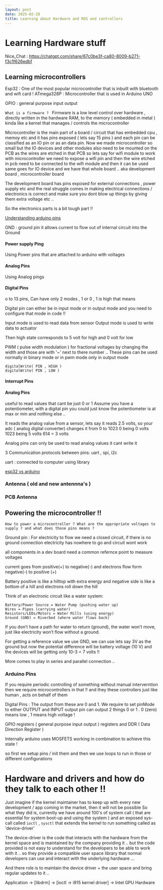 ```yaml
---
layout: post
date: 2025-02-28
title: Learning about Hardware and ROS and controllers
---
```


# Learning Hardware stuff 

Nice_Chat : https://chatgpt.com/share/67c0be3f-ca80-8009-b271-f3c1f626edbf


## Learning microcontrollers

Esp32 : One of the most popular microcontroller that is inbuilt with bluetooth and wifi card ! 
ATmega328P : Microcontroller that is used in Arduino UNO 

GPIO  : general purpose input output 

`What is a firmware ? `
Firmware is a low level control over hardware , directly written in the hardware RAM, to the memory ( embedded in metal ) kinda like a kernel that manages / controls the microcontroller  

Microcontroller is the main part of a board / circuit that has embedded cpu , memoy etc and it has pins exposed ( lets say 15 pins ) and each pin can be classified as an IO pin or as an data pin. Now we made microcontroller so small but the IO devices and other modules also need to be mounted on the PCB as the wires are etched in that PCB so lets say for wifi module to work with microcontroller we need to expose a wifi pin and then the wire etched in pcb need to be connected to the wifi module and then it can be used same goes for IO device and we have that whole board .. aka development board , microcontroller board 

The development board has pins exposed for external connections , power supply etc and the real struggle comes in making electrical connections / electronics is correct and make sure you dont blow up things by giving them extra voltage etc .. 

So the electronics parts is a bit tough part !!

[Understanding arduino pins](https://www.youtube.com/watch?v=bniUECtJkeU)

GND : ground pin it allows current to flow out of internal circuit into the Ground 

#### Power supply Ping 
Using Power pins that are attached to arduino with voltages 

#### Analog Pins
Using Analog pings


#### Digital Pins
o to 13 pins, 
Can have only 2 modes , 1 or 0 , 1 is high that means 

Digital pin can either be in input mode or in output mode and you need to configure that mode in code !!

Input mode is used to read data from sensor 
Output mode is used to write data to actuator 

Then high state corresponds to 5 volt for high and 0 volt for low 

PWM ( pulse width modulation ) for fractional voltages by changing the width and those are with '~' next to there number .. These pins can be used normally in binary mode or in pwm mode only in output mode 

```
digitalWrite( PIN , HIGH ) 
digitalWrite( PIN , LOW ) 
```

#### Interrupt Pins 



#### Analog Pins
useful to read values that cant be just 0 or 1
Assume you have a potentiometer, with a digital pin you could just know the potentiometer is at max or min and nothing else .. 

It reads the analog value from a sensor, lets say it reads 2.5 volts, so your adc ( analog digital converter) changes it from 0 to 1023 
0 being 0 volts
1023 being 5 volts 
614 = 3 volts 

Analog pins can only be used to read analog values it cant write it 

3 Communication protocols between pins: 
uart , spi, i2c 

uart : connected to computer using library 



[esp32 vs arduino](https://www.youtube.com/watch?v=RiYnucfy_rs)

### Antenna ( old and new antennna's ) 



### PCB Antenna 


## Powering the microcontroller !!

`How to power a microcontroller ? What are the appropriate voltages to supply ? and what does those pins means ? `

Ground pin : For electricity to flow we need a closed circuit, if there is no ground connection electricity has nowhere to go and circuit wont work 

all components in a dev board need a common refernce point to measure voltages 

current goes from positive(+) to negative(-) and electrons flow form negative(-) to positive (+)

Battery positive is like a hilltop with extra energy and negative side is like a bottom of a hill and electrons roll down the hill

Think of an electronic circuit like a water system:

    Battery/Power Source = Water Pump (pushing water up)
    Wires = Pipes (carrying water)
    Resistors/LEDs/Motors = Water Mills (using energy)
    Ground (GND) = Riverbed (where water flows back)

If you don’t have a path for water to return (ground), the water won’t move, just like electricity won’t flow without a ground.



For getting a reference value we use GND, we can use lets say 3V as the ground but now the potential difference will be battery voltage (10 V) and the devices will be getting only 10-3 = 7 volts !!

More comes to play in series and parallel connection ..  



### Arduino Pins 
If you require periodic controlling of something without manual interverntion then we require microcontrollers in that !! and they these controllers just like human , acts on behalf of them 

Digital Pins : The output from these are 0 and 1. We require to set pinMode to either OUTPUT and INPUT output pin can output 2 things 0 or 1 . 0 (zero) means low  , 1 means high voltage !

GPIO registers ( general purpose input output ) registers and DDR ( Data Direction Register )

Internally arduino uses MOSFETS working in combination to achieve this state ! 

so first we setup pins / init them and then we use loops to run in those or different configurations  


# Hardware and drivers and how do they talk to each other !!

Just imagine if the kernel maintainer has to keep up with every new development / app coming in the market, then it will not be possible 
So what they did is, currently we have around 100's of system call ( that are essential for system boot-up and using the system ) and an exposed sys-call called `ioctl` , `sysctl` that extends the kernel to run something called as 'device-driver'


The device-driver is the code that interacts with the hardware from the kernel space and is maintained by the company providing it .. but the code provided is not easy to understand for the developers to be able to work with it .. so they provide a compatible user space library that normal developers can use and interact with the underlying hardware ... 

And there role is to maintain the device driver + the user space and bring regular updates to it ..  

Application → [libdrm] → [ioctl → i915 kernel driver] → Intel GPU Hardware


















